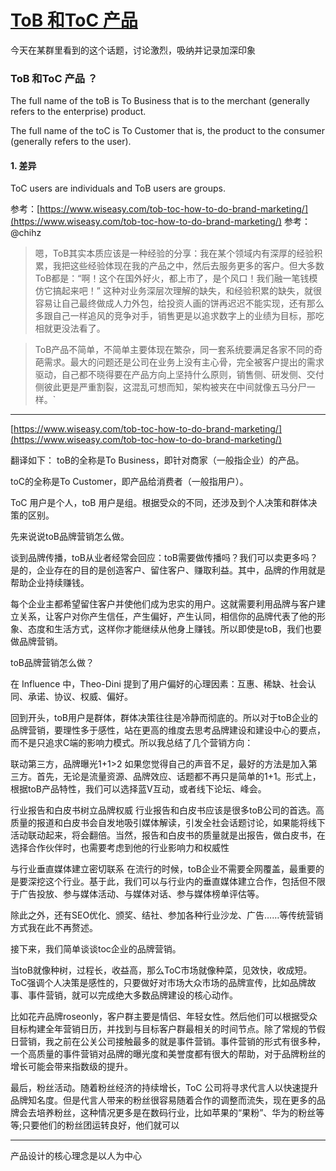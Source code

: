 # [ToB 和ToC 产品](https://github.com/zfy68/gitblog/issues/19)

今天在某群里看到的这个话题，讨论激烈，吸纳并记录加深印象

### ToB 和ToC 产品 ？

The full name of the toB is To Business that is to the merchant (generally refers to the enterprise) product.

The full name of the toC is To Customer that is, the product to the consumer (generally refers to the user).

####  1. 差异 
ToC users are individuals and ToB users are groups. 


参考：[https://www.wiseasy.com/tob-toc-how-to-do-brand-marketing/](https://www.wiseasy.com/tob-toc-how-to-do-brand-marketing/)
参考：@chihz

> 嗯，ToB其实本质应该是一种经验的分享：我在某个领域内有深厚的经验积累，我把这些经验体现在我的产品之中，然后去服务更多的客户。但大多数ToB都是：“啊！这个在国外好火，都上市了，是个风口！我们融一笔钱模仿它搞起来吧！” 这种对业务深层次理解的缺失，和经验积累的缺失，就很容易让自己最终做成人力外包，给投资人画的饼再迟迟不能实现，还有那么多跟自己一样追风的竞争对手，销售更是以追求数字上的业绩为目标，那吃相就更没法看了。

> ToB产品不简单，不简单主要体现在繁杂，同一套系统要满足各家不同的奇葩需求。最大的问题还是公司在业务上没有主心骨，完全被客户提出的需求驱动，自己都不晓得要在产品方向上坚持什么原则，销售侧、研发侧、交付侧彼此更是严重割裂，这混乱可想而知，架构被夹在中间就像五马分尸一样。`

---

[https://www.wiseasy.com/tob-toc-how-to-do-brand-marketing/](https://www.wiseasy.com/tob-toc-how-to-do-brand-marketing/)

翻译如下：
toB的全称是To Business，即针对商家（一般指企业）的产品。

toC的全称是To Customer，即产品给消费者（一般指用户）。

ToC 用户是个人，toB 用户是组。根据受众的不同，还涉及到个人决策和群体决策的区别。

先来说说toB品牌营销怎么做。

谈到品牌传播，toB从业者经常会回应：toB需要做传播吗？我们可以卖更多吗？是的，企业存在的目的是创造客户、留住客户、赚取利益。其中，品牌的作用就是帮助企业持续赚钱。

每个企业主都希望留住客户并使他们成为忠实的用户。这就需要利用品牌与客户建立关系，让客户对你产生信任，产生偏好，产生认同，相信你的品牌代表了他的形象、态度和生活方式，这样你才能继续从他身上赚钱。所以即使是toB，我们也要做品牌营销。

toB品牌营销怎么做？

在 Influence 中，Theo-Dini 提到了用户偏好的心理因素：互惠、稀缺、社会认同、承诺、协议、权威、偏好。

回到开头，toB用户是群体，群体决策往往是冷静而彻底的。所以对于toB企业的品牌营销，要理性多于感性，站在更高的维度去思考品牌建设和建设中心的要点，而不是只追求C端的影响力模式。所以我总结了几个营销方向：

联动第三方，品牌曝光1+1>2
如果您觉得自己的声音不足，最好的方法是加入第三方。首先，无论是流量资源、品牌效应、话题都不再只是简单的1+1。形式上，根据toB产品特性，我们可以选择蓝V互动，或者线下论坛、峰会。

行业报告和白皮书树立品牌权威
行业报告和白皮书应该是很多toB公司的首选。高质量的报道和白皮书会自发地吸引媒体解读，引发全社会话题讨论，如果能将线下活动联动起来，将会翻倍。当然，报告和白皮书的质量就是出报告，做白皮书，在选择合作伙伴时，也需要考虑到他的行业影响力和权威性

与行业垂直媒体建立密切联系
在流行的时候，toB企业不需要全网覆盖，最重要的是要深挖这个行业。基于此，我们可以与行业内的垂直媒体建立合作，包括但不限于广告投放、参与媒体活动、与媒体对话、参与媒体榜单评估等。

除此之外，还有SEO优化、颁奖、结社、参加各种行业沙龙、广告……等传统营销方式我在此不再赘述。

接下来，我们简单谈谈toc企业的品牌营销。

当toB就像种树，过程长，收益高，那么ToC市场就像种菜，见效快，收成短。 ToC强调个人决策是感性的，只要做好对市场大众市场的品牌宣传，比如品牌故事、事件营销，就可以完成绝大多数品牌建设的核心动作。

比如花卉品牌roseonly，客户群主要是情侣、年轻女性。然后他们可以根据受众目标构建全年营销日历，并找到与目标客户群最相关的时间节点。除了常规的节假日营销，我之前在公关公司接触最多的就是事件营销。事件营销的形式有很多种，一个高质量的事件营销对品牌的曝光度和美誉度都有很大的帮助，对于品牌粉丝的增长可能会带来指数级的提升。

最后，粉丝活动。随着粉丝经济的持续增长，ToC 公司将寻求代言人以快速提升品牌知名度。但是代言人带来的粉丝很容易随着合作的调整而流失，现在更多的品牌会去培养粉丝，这种情况更多是在数码行业，比如苹果的“果粉”、华为的粉丝等等;只要他们的粉丝团运转良好，他们就可以

---

产品设计的核心理念是以人为中心